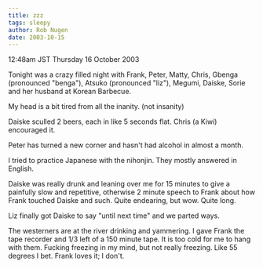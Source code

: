 ```yaml
---
title: zzz
tags: sleepy
author: Rob Nugen
date: 2003-10-15
---
```


<p class=date>12:48am JST Thursday 16 October 2003</p>

<p>Tonight was a crazy filled night with Frank, Peter, Matty, Chris,
Gbenga (pronounced "benga"), Atsuko (pronounced "liz"), Megumi,
Daiske, Sorie and her husband at Korean Barbecue.</p>

<p>My head is a bit tired from all the inanity.  (not insanity)</p>

<p>Daiske sculled 2 beers, each in like 5 seconds flat.  Chris (a
Kiwi) encouraged it.</p>

<p>Peter has turned a new corner and hasn't had alcohol in almost a
month.</p>

<p>I tried to practice Japanese with the nihonjin.  They mostly
answered in English.</p>

<p>Daiske was really drunk and leaning over me for 15 minutes to give
a painfully slow and repetitive, otherwise 2 minute speech to Frank
about how Frank touched Daiske and such.  Quite endearing, but wow.
Quite long.</p>

<p>Liz finally got Daiske to say "until next time" and we parted
ways.</p>

<p>The westerners are at the river drinking and yammering.  I gave
Frank the tape recorder and 1/3 left of a 150 minute tape.  It is too
cold for me to hang with them.  Fucking freezing in my mind, but not
really freezing.  Like 55 degrees I bet.  Frank loves it; I don't.</p>
